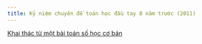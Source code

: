```yaml
---
title: Kỷ niệm chuyên đề toán học đầu tay 8 năm trước (2011)
---
```


[Khai thác từ một bài toán số học cơ bản](https://drive.google.com/open?id=0B2L_djw49LqvT2hsRUJwMnpmMHc)